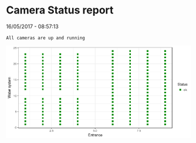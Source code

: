 Camera Status report
================
16/05/2017 - 08:57:13

    All cameras are up and running

![](camreport_files/figure-markdown_github/unnamed-chunk-2-1.png)

